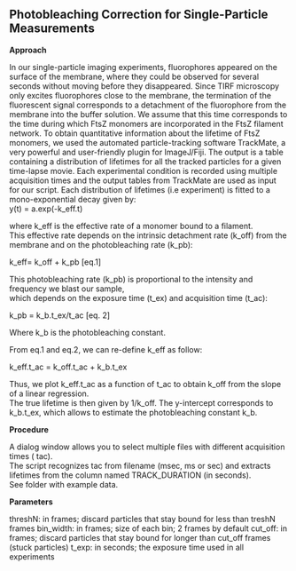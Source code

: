 ## Photobleaching Correction for Single-Particle Measurements

**Approach**

In our single-particle imaging experiments, fluorophores appeared on the surface of the membrane, where they could be observed for several seconds without moving before they disappeared. Since TIRF microscopy only excites fluorophores close to the membrane, the termination of the fluorescent signal corresponds to a detachment of the fluorophore from the membrane into the buffer solution. We assume that this time corresponds to the time during which FtsZ monomers are incorporated in the FtsZ filament network. To obtain quantitative information about the lifetime of FtsZ monomers, we used the automated particle-tracking software TrackMate, a very powerful and user-friendly plugin for ImageJ/Fiji. The output is a table containing a distribution of lifetimes for all the tracked particles for a given time-lapse movie. Each experimental condition is recorded using multiple acquisition times and the output tables from TrackMate are used as input for our script.
Each distribution of lifetimes (i.e experiment) is fitted to a mono-exponential decay given by: <br>
y(t) = a.exp(-k_eff.t)

where k_eff is the effective rate of a monomer bound to a filament. <br>
This effective rate depends on the intrinsic detachment rate (k_off) from the membrane and on the photobleaching rate (k_pb): <br>

k_eff= k_off + k_pb		[eq.1] <br>

This photobleaching rate (k_pb) is proportional to the intensity and frequency we blast our sample, <br> 
which depends on the exposure time (t_ex) and acquisition time (t_ac):

k_pb = k_b.t_ex/t_ac 	[eq. 2] <br>

Where k_b is the photobleaching constant. <br>

From eq.1 and eq.2, we can re-define k_eff as follow: <br>

k_eff.t_ac = k_off.t_ac + k_b.t_ex

Thus, we plot k_eff.t_ac as a function of t_ac to obtain k_off from the slope of a linear regression. <br>
The true lifetime is then given by 1/k_off. The y-intercept corresponds to k_b.t_ex, which allows to estimate the photobleaching constant k_b.

**Procedure**

A dialog window allows you to select multiple files with different acquisition times ( tac). <br>
The script recognizes  tac from filename (msec, ms or sec) and extracts lifetimes from the column named TRACK_DURATION (in seconds). <br>
See folder with example data.

**Parameters**

threshN: in frames; discard particles that stay bound for less than treshN frames
bin_width: in frames;  size of each bin; 2 frames by default
cut_off: in frames; discard particles that stay bound for longer than cut_off frames (stuck particles)
t_exp: in seconds; the exposure time used in all experiments
